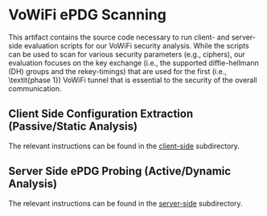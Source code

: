 # VoWiFi ePDG Scanning

This artifact contains the source code necessary to run client- and server-side evaluation scripts for our VoWiFi security analysis.
While the scripts can be used to scan for various security parameters (e.g., ciphers), our evaluation focuses on the key exchange (i.e., the supported diffie-hellmann (DH) groups and the rekey-timings) that are used for the first (i.e., \textit{phase 1}) VoWiFi tunnel that is essential to the security of the overall communication.

## Client Side Configuration Extraction (Passive/Static Analysis)

The relevant instructions can be found in the [client-side](/client-side) subdirectory.

## Server Side ePDG Probing (Active/Dynamic Analysis)

The relevant instructions can be found in the [server-side](/server-side) subdirectory.
